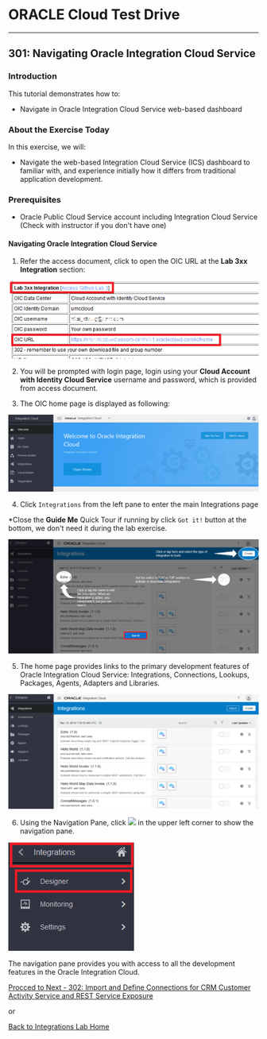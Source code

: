 # ORACLE Cloud Test Drive #
-----
## 301: Navigating Oracle Integration Cloud Service ##

### Introduction ###
This tutorial demonstrates how to:
- Navigate in Oracle Integration Cloud Service web-based dashboard

### About the Exercise Today ###
In this exercise, we will:
- Navigate the web-based Integration Cloud Service (ICS) dashboard to familiar with, and experience initially how it differs from traditional application development.

### Prerequisites ###
- Oracle Public Cloud Service account including Integration Cloud Service (Check with instructor if you don't have one)

#### Navigating Oracle Integration Cloud Service ####

1. Refer the access document, click to open the OIC URL at the **Lab 3xx Integration** section:

![](images/301/00.access.doc.png)

2. You will be prompted with login page, login using your **Cloud Account with Identity Cloud Service** username and password, which is provided from access document.

3. The OIC home page is displayed as following:

![](images/301/03.home.png)

4. Click `Integrations` from the left pane to enter the main Integrations page

  \*Close the **Guide Me** Quick Tour if running by click `Got it!` button at the bottom, we don't need it during the lab exercise.

![](images/301/04.ics_overlays.png)

5. The home page provides links to the primary development features of Oracle Integration Cloud Service: Integrations, Connections, Lookups, Packages, Agents, Adapters and Libraries.

![](images/301/05.ics_designer_portal.png)

6. Using the Navigation Pane, click ![](images/301/06.main_hamburger.png) in the upper left corner to show the navigation pane.

![](images/301/07.navigation_pane.png)

The navigation pane provides you with access to all the development features in the Oracle Integration Cloud.

[Procced to Next - 302: Import and Define Connections for CRM Customer Activity Service and REST Service Exposure](302-IntegrationsLab.md)

or

[Back to Integrations Lab Home](README.md)
